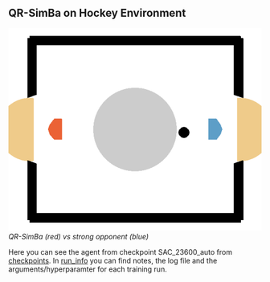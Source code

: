 ## QR-SimBa on Hockey Environment

![QR-SimBa vs strong opponent](../../assets/SimBa_vs_strong_opp.gif)
*QR-SimBa (red) vs strong opponent (blue)*

Here you can see the agent from checkpoint SAC_23600_auto from [checkpoints](./checkpoints/). 
In [run_info](./run_info/) you can find notes, the log file and the arguments/hyperparamter for each training run.  

